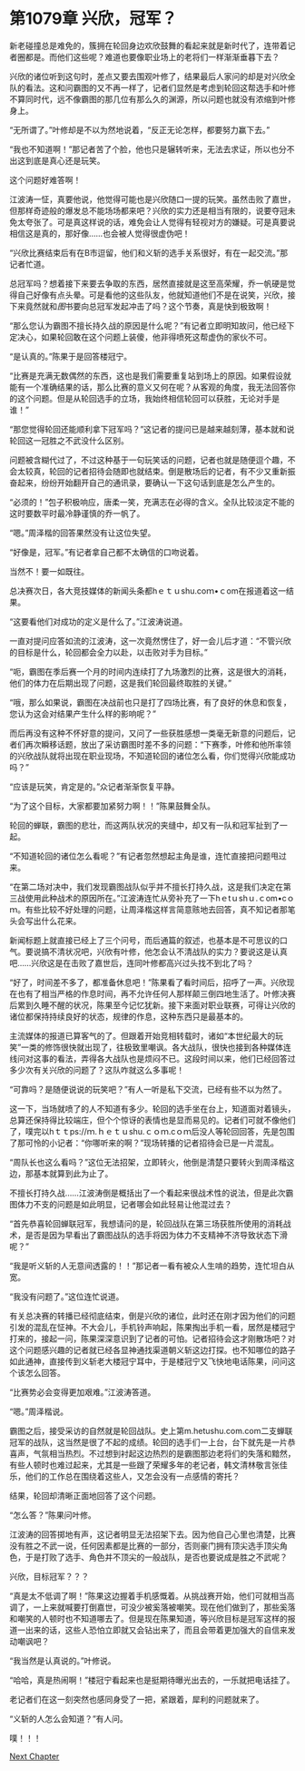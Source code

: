 # 第1079章 兴欣，冠军？

新老碰撞总是难免的，簇拥在轮回身边欢欣鼓舞的看起来就是新时代了，连带着记者圈都是。而他们这些呢？难道也要像职业场上的老将们一样渐渐垂暮下去？

兴欣的诸位听到这句时，差点又要去围观叶修了，结果最后人家问的却是对兴欣全队的看法。这和问霸图的又不再一样了，记者们显然是考虑到轮回这帮选手和叶修不算同时代，远不像霸图的那几位有那么久的渊源，所以问题也就没有浓缩到叶修身上。

“无所谓了。”叶修却是不以为然地说着，“反正无论怎样，都要努力赢下去。”

“我也不知道啊！”那记者苦了个脸，他也只是辗转听来，无法去求证，所以也分不出这到底是真心还是玩笑。

这个问题好难答啊！

江波涛一怔，真要他说，他觉得可能也是兴欣随口一提的玩笑。虽然击败了嘉世，但那样奇迹般的爆发总不能场场都来吧？兴欣的实力还是相当有限的，说要夺冠未免太夸张了。可是真这样说的话，难免会让人觉得有轻视对方的嫌疑。可是真要说相信这是真的，那好像……也会被人觉得很虚伪吧！

“兴欣比赛结束后有在B市逗留，他们和义斩的选手关系很好，有在一起交流。”那记者忙道。

总冠军吗？想着接下来要去争取的东西，居然直接就是这至高荣耀，乔一帆硬是觉得自己好像有点头晕。可是看他的这些队友，他就知道他们不是在说笑，兴欣，接下来竟然就和*图*书要向总冠军发起冲击了吗？这个节奏，真是快到极致啊！

“那么您认为霸图不擅长持久战的原因是什么呢？”有记者立即明知故问，他已经下定决心，如果轮回敢在这个问题上装傻，他非得喷死这帮虚伪的家伙不可。

“是认真的。”陈果于是回答楼冠宁。

“比赛是充满无数偶然的东西，这也是我们需要重复站到场上的原因。如果假设就能有一个准确结果的话，那么比赛的意义又何在呢？从客观的角度，我无法回答你的这个问题。但是从轮回选手的立场，我始终相信轮回可以获胜，无论对手是谁！”

“那您觉得轮回还能顺利拿下冠军吗？”这记者的提问已是越来越刻薄，基本就和说轮回这一冠胜之不武没什么区别。

问题被含糊代过了，不过这种基于一句玩笑话的问题，记者也就是随便逗个趣，不会太较真，轮回的记者招待会随即也就结束。倒是散场后的记者，有不少又重新振奋起来，纷纷开始翻开自己的通讯录，要确认一下这句话到底是怎么产生的。

“必须的！”包子积极响应，唐柔一笑，充满志在必得的含义。全队比较淡定不能的这时要数平时最冷静谨慎的乔一帆了。

“嗯。”周泽楷的回答果然没有让这位失望。

“好像是，冠军。”有记者拿自己都不太确信的口吻说着。

当然不！要一如既往。

总决赛次日，各大竞技媒体的新闻头条都hｅｔｕshu.coｍ•ｃom在报道着这一结果。

“这要看他们对成功的定义是什么了。”江波涛说道。

一直对提问应答如流的江波涛，这一次竟然愣住了，好一会儿后才道：“不管兴欣的目标是什么，轮回都会全力以赴，以击败对手为目标。”

“呃，霸图在季后赛一个月的时间内连续打了九场激烈的比赛，这是很大的消耗，他们的体力在后期出现了问题，这是我们轮回最终取胜的关键。”

“哦，那么如果说，霸图在决战前也只是打了四场比赛，有了良好的休息和恢复，您认为这会对结果产生什么样的影响呢？”

而后再没有这种不怀好意的提问，又问了一些获胜感想一类毫无新意的问题后，记者们再次瞬移话题，放出了采访霸图时差不多的问题：“下赛季，叶修和他所率领的兴欣战队就将出现在职业现场，不知道轮回的诸位怎么看，你们觉得兴欣能成功吗？”

“应该是玩笑，肯定是的。”众记者渐渐恢复平静。

“为了这个目标，大家都要加紧努力啊！！”陈果鼓舞全队。

轮回的蝉联，霸图的悲壮，而这两队状况的夹缝中，却又有一队和冠军扯到了一起。

“不知道轮回的诸位怎么看呢？”有记者忽然想起主角是谁，连忙直接把问题甩过来。

“在第二场对决中，我们发现霸图战队似乎并不擅长打持久战，这是我们决定在第三战使用此种战术的原因所在。”江波涛连忙从旁补充了一下hｅtｕshｕ.ｃom•cｏｍ。有些比较不好处理的问题，让周泽楷这样言简意赅地去回答，真不知记者那笔头会写出什么花来。

新闻标题上就直接已经上了三个问号，而后通篇的叙述，也基本是不可思议的口气。要说搞不清状况吧，兴欣有叶修，他怎会认不清战队的实力？要说这是认真吧……兴欣这是在击败了嘉世后，连同叶修都高兴过头找不到北了吗？

“好了，时间差不多了，都准备休息吧！”陈果看了看时间后，招呼了一声。兴欣现在也有了相当严格的作息时间，再不允许任何人那样颠三倒四地生活了。叶修决赛后累到久睡不醒的状况，陈果至今记忆犹新。接下来面对职业联赛，可得让兴欣的诸位都保持持续良好的状态，规律的作息，这种东西只是最基本的。

主流媒体的报道已算客气的了。但跟着开始竞相转载时，诸如“本世纪最大的玩笑”一类的修饰很快就出现了，往极致里嘲讽。各大战队，很快也接到各种媒体连线问对这事的看法，弄得各大战队也是烦闷不已。这段时间以来，他们已经回答过多少次有关兴欣的问题了？这队咋就这么多事呢！

“可靠吗？是随便说说的玩笑吧？”有人一听是私下交流，已经有些不以为然了。

这一下，当场就喷了的人不知道有多少。轮回的选手坐在台上，知道面对着镜头，总算还保持得比较端庄，但个个惊讶的表情也是显而易见的。记者们可就不像他们了，噗完以hｔｔps://ｍ.ｈｅｔｕshu.ｃｏｍ.cｏｍ后没人等轮回回答，先是包围了那可怜的小记者：“你哪听来的啊？”现场转播的记者招待会已是一片混乱。

“周队长也这么看吗？”这位无法招架，立即转火，他倒是清楚只要转火到周泽楷这边，那基本就算到此为止了。

不擅长打持久战……江波涛倒是概括出了一个看起来很战术性的说法，但是此次霸图体力不支的问题是如此明显，记者哪会如此轻易让他混过去？

“首先恭喜轮回蝉联冠军，我想请问的是，轮回战队在第三场获胜所使用的消耗战术，是否是因为早看出了霸图战队的选手将因为体力不支精神不济导致状态下滑呢？”

“我是听义斩的人无意间透露的！！”那记者一看有被众人生啃的趋势，连忙坦白从宽。

“我没有问题了。”这位连忙说道。

有关总决赛的转播已经彻底结束，倒是兴欣的诸位，此时还在刚才因为他们的问题引发的混乱在怔神。不大会儿，手机铃声响起，陈果掏出手机一看，居然是楼冠宁打来的，接起一问，陈果深深意识到了记者的可怕。记者招待会这才刚散场吧？对这个问题感兴趣的记者就已经各显神通找渠道朝义斩这边打探。也不知哪位的路子如此通神，直接传到义斩老大楼冠宁耳中，于是楼冠宁又飞快地电话陈果，问问这个该怎么回答。

“比赛势必会变得更加艰难。”江波涛答道。

“嗯。”周泽楷说。

霸图之后，接受采访的自然就是轮回战队。史上第m.hetushu.com.com二支蝉联冠军的战队，这当然是很了不起的成绩。轮回的选手们一上台，台下就先是一片恭喜声，气氛相当热烈。不过想到衬起这边热烈的是霸图那边老将们的失落和黯然，有些人顿时也难过起来，尤其是一些跟了荣耀多年的老记者，韩文清林敬言张佳乐，他们的工作总在围绕着这些人，又怎会没有一点感情的寄托？

结果，轮回却清晰正面地回答了这个问题。

“怎么答？”陈果问叶修。

江波涛的回答掷地有声，这记者明显无法招架下去。因为他自己心里也清楚，比赛没有胜之不武一说，任何因素都是比赛的一部分，否则豪门拥有顶尖选手顶尖角色，于是打败了选手、角色并不顶尖的一般战队，是否也要说成是胜之不武呢？

兴欣，目标冠军？？？

“真是太不低调了啊！”陈果这边握着手机感慨着。从挑战赛开始，他们可就相当高调了，一上来就喊要打倒嘉世，可没少被奚落被嘲笑。现在他们做到了，那些奚落和嘲笑的人顿时也不知道哪去了。但是现在陈果知道，等兴欣目标是冠军这样的报道一出来的话，这些人恐怕立即就又会钻出来了，而且会带着更加强大的自信来发动嘲讽吧？

“我当然是认真说的。”叶修说。

“哈哈，真是热闹啊！”楼冠宁看起来也是挺期待曝光出去的，一乐就把电话挂了。

老记者们在这一刻突然也感同身受了一把，紧跟着，犀利的问题就来了。

“义斩的人怎么会知道？”有人问。

噗！！！



[Next Chapter](%E7%AC%AC1080%E7%AB%A0%20%E5%88%86%E7%BA%A2.md)
